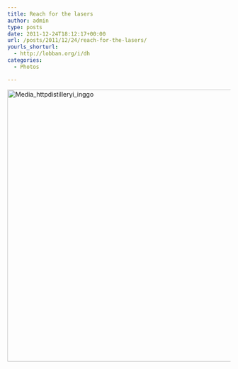 ```yaml
---
title: Reach for the lasers
author: admin
type: posts
date: 2011-12-24T18:12:17+00:00
url: /posts/2011/12/24/reach-for-the-lasers/
yourls_shorturl:
  - http://lobban.org/i/dh
categories:
  - Photos

---
```

<div class='posterous_autopost'>
  <a href="http://instagr.am/p/bOTYX/"></p> 
  
  <div class='p_embed p_image_embed'>
    <a href="http://getfile4.posterous.com/getfile/files.posterous.com/nonimage/BpDAAoGhiztftqldumtBbvioBnsyhwGytiGApppitCqDcyeEmHruhBEyglkg/media_httpdistilleryi_Inggo.jpg.scaled1000.jpg"><img alt="Media_httpdistilleryi_inggo" height="612" src="http://getfile4.posterous.com/getfile/files.posterous.com/nonimage/BpDAAoGhiztftqldumtBbvioBnsyhwGytiGApppitCqDcyeEmHruhBEyglkg/media_httpdistilleryi_Inggo.jpg.scaled1000.jpg" width="612" /></a>
  </div>
  
  <p>
    </a></div>